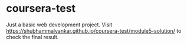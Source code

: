 # coursera-test

Just a basic web development project.
Visit https://shubhammalvankar.github.io/coursera-test/module5-solution/ to check the final result.
